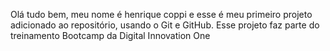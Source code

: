 Olá tudo bem, meu nome é henrique coppi e esse é meu primeiro projeto adicionado ao repositório, usando o Git e GitHub. Esse projeto faz parte do treinamento Bootcamp da Digital Innovation One
